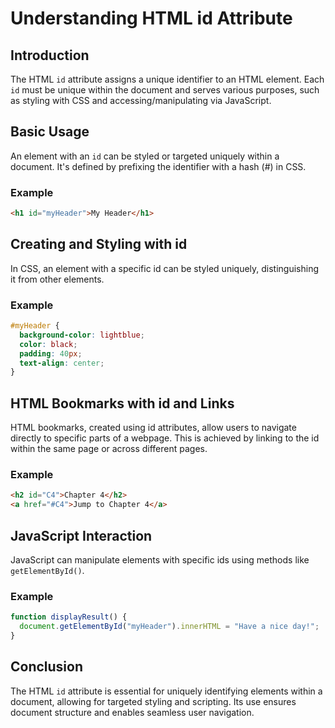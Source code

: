 # Understanding HTML id Attribute
## Introduction
The HTML `id` attribute assigns a unique identifier to an HTML element. Each `id` must be unique within the document and serves various purposes, such as styling with CSS and accessing/manipulating via JavaScript.
## Basic Usage
An element with an `id` can be styled or targeted uniquely within a document. It's defined by prefixing the identifier with a hash (#) in CSS.
### Example
```html
<h1 id="myHeader">My Header</h1>
```
## Creating and Styling with id
In CSS, an element with a specific id can be styled uniquely, distinguishing it from other elements.
### Example
```css
#myHeader {
  background-color: lightblue;
  color: black;
  padding: 40px;
  text-align: center;
}
```
## HTML Bookmarks with id and Links
HTML bookmarks, created using id attributes, allow users to navigate directly to specific parts of a webpage. This is achieved by linking to the id within the same page or across different pages.
### Example
```html
<h2 id="C4">Chapter 4</h2>
<a href="#C4">Jump to Chapter 4</a>
```
## JavaScript Interaction
JavaScript can manipulate elements with specific ids using methods like `getElementById()`.
### Example
```javascript
function displayResult() {
  document.getElementById("myHeader").innerHTML = "Have a nice day!";
}
```
## Conclusion
The HTML `id` attribute is essential for uniquely identifying elements within a document, allowing for targeted styling and scripting. Its use ensures document structure and enables seamless user navigation.
